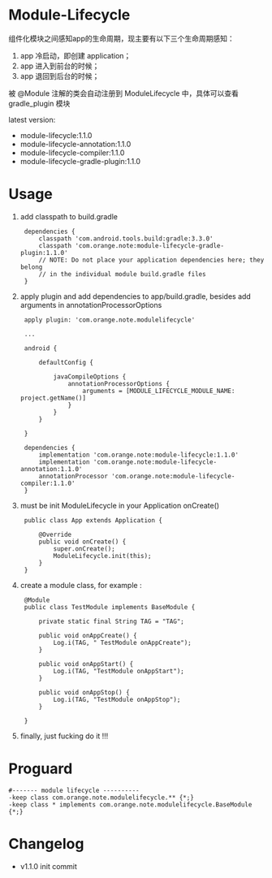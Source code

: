 Module-Lifecycle
===============
组件化模块之间感知app的生命周期，现主要有以下三个生命周期感知：

1. app 冷启动，即创建 application；
2. app 进入到前台的时候；
3. app 退回到后台的时候；

被 @Module 注解的类会自动注册到 ModuleLifecycle 中，具体可以查看 gradle_plugin 模块

latest version:

* module-lifecycle:1.1.0
* module-lifecycle-annotation:1.1.0
* module-lifecycle-compiler:1.1.0
* module-lifecycle-gradle-plugin:1.1.0

Usage
=====
1. add classpath to build.gradle

        dependencies {
            classpath 'com.android.tools.build:gradle:3.3.0'
            classpath 'com.orange.note:module-lifecycle-gradle-plugin:1.1.0'
            // NOTE: Do not place your application dependencies here; they belong
            // in the individual module build.gradle files
        }
        
2. apply plugin and add dependencies to app/build.gradle, besides add arguments in annotationProcessorOptions

        apply plugin: 'com.orange.note.modulelifecycle'
        
        ...
        
        android {
        
            defaultConfig {
                
                javaCompileOptions {
                    annotationProcessorOptions {
                        arguments = [MODULE_LIFECYCLE_MODULE_NAME: project.getName()]
                    }
                }
            }
            
        }
        
        dependencies {
            implementation 'com.orange.note:module-lifecycle:1.1.0'
            implementation 'com.orange.note:module-lifecycle-annotation:1.1.0'
            annotationProcessor 'com.orange.note:module-lifecycle-compiler:1.1.0'
        }
        
3. must be init ModuleLifecycle in your Application onCreate()

        public class App extends Application {
        
            @Override
            public void onCreate() {
                super.onCreate();
                ModuleLifecycle.init(this);
            }
        }
        
4. create a module class, for example :

        @Module
        public class TestModule implements BaseModule {
        
            private static final String TAG = "TAG";
        
            public void onAppCreate() {
                Log.i(TAG, " TestModule onAppCreate");
            }
        
            public void onAppStart() {
                Log.i(TAG, "TestModule onAppStart");
            }
        
            public void onAppStop() {
                Log.i(TAG, "TestModule onAppStop");
            }
        
        }
        
5. finally, just fucking do it !!!

Proguard
========

    #------- module lifecycle ----------
    -keep class com.orange.note.modulelifecycle.** {*;}
    -keep class * implements com.orange.note.modulelifecycle.BaseModule {*;}

Changelog
=========
* v1.1.0 init commit